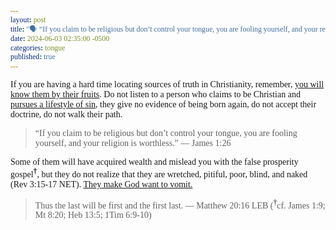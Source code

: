 ```yaml
---
layout: post
title: "🗣️ “If you claim to be religious but don’t control your tongue, you are fooling yourself, and your religion is worthless.” ― The Apostle James"
date: 2024-06-03 02:35:00 -0500
categories: tongue
published: true
---
```


<style>
    * {
        font-family:'Times New Roman', Times, serif;
    }
</style>

If you are having a hard time locating sources of truth in Christianity, remember, [you will know them by their fruits](https://sevenshepherd.github.io/fruits/). Do not listen to a person who claims to be Christian and [pursues a lifestyle of sin](https://sevenshepherd.github.io/practicing-sin/), they give no evidence of being born again, do not accept their doctrine, do not walk their path. 

> “If you claim to be religious but don’t control your tongue, you are fooling yourself, and your religion is worthless.” ― James 1:26

Some of them will have acquired wealth and mislead you with the false prosperity gospel<sup style="font-weight:bold;">†</sup>, but they do not realize that they are wretched, pitiful, poor, blind, and naked (Rev 3:15-17 NET). [They make God want to vomit.](https://sevenshepherd.github.io/lukewarm/)

>  Thus the last will be first and the first last. &mdash; Matthew 20:16 LEB (<sup style="font-weight:bold;">†</sup>cf. James 1:9; Mt 8:20; Heb 13:5; 1Tim 6:9-10)

<script>
    var refTagger = {
        settings: {
            bibleVersion: 'NLT'
        }
    }; 

    (function(d, t) {
        var n=d.querySelector('[nonce]');
        refTagger.settings.nonce = n && (n.nonce||n.getAttribute('nonce'));
        var g = d.createElement(t), s = d.getElementsByTagName(t)[0];
        g.src = 'https://api.reftagger.com/v2/RefTagger.js';
        g.nonce = refTagger.settings.nonce;
        s.parentNode.insertBefore(g, s);
    }(document, 'script'));
</script>